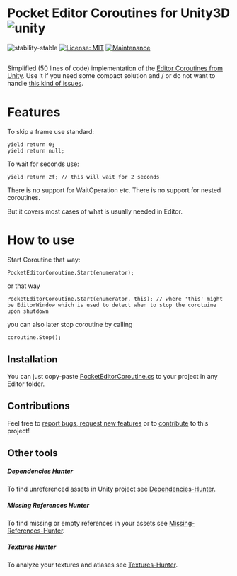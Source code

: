 # Pocket Editor Coroutines for Unity3D ![unity](https://img.shields.io/badge/Unity-100000?style=for-the-badge&logo=unity&logoColor=white)

![stability-stable](https://img.shields.io/badge/stability-stable-green.svg)
[![License: MIT](https://img.shields.io/badge/License-MIT-yellow.svg)](https://opensource.org/licenses/MIT)
[![Maintenance](https://img.shields.io/badge/Maintained%3F-yes-green.svg)](https://GitHub.com/Naereen/StrapDown.js/graphs/commit-activity)

##

Simplified (50 lines of code) implementation of the [Editor Coroutines from Unity](https://docs.unity3d.com/Packages/com.unity.editorcoroutines@1.0/manual/index.html).
Use it if you need some compact solution and / or do not want to handle [this kind of issues](https://discussions.unity.com/t/cant-use-editor-coroutines-in-custom-pacakge/788791/4).

# Features

To skip a frame use standard:
```code
yield return 0;
yield return null;
```

To wait for seconds use:
```code
yield return 2f; // this will wait for 2 seconds
```

There is no support for WaitOperation etc.
There is no support for nested coroutines.

But it covers most cases of what is usually needed in Editor.

# How to use

Start Coroutine that way:
```code
PocketEditorCoroutine.Start(enumerator);
```
or that way
```code
PocketEditorCoroutine.Start(enumerator, this); // where 'this' might be EditorWindow which is used to detect when to stop the corotuine upon shutdown
```
you can also later stop coroutine by calling
```code
coroutine.Stop();
```

## Installation

You can just copy-paste [PocketEditorCoroutine.cs](./Editor/PocketEditorCoroutine.cs) to your project in any Editor folder.

## Contributions

Feel free to [report bugs, request new features](https://github.com/AlexeyPerov/Unity-Pocket-Editor-Coroutines/issues) 
or to [contribute](https://github.com/AlexeyPerov/Unity-Pocket-Editor-Coroutines/pulls) to this project! 

## Other tools

##### Dependencies Hunter

To find unreferenced assets in Unity project see [Dependencies-Hunter](https://github.com/AlexeyPerov/Unity-Dependencies-Hunter).

##### Missing References Hunter

To find missing or empty references in your assets see [Missing-References-Hunter](https://github.com/AlexeyPerov/Unity-MissingReferences-Hunter).

##### Textures Hunter

To analyze your textures and atlases see [Textures-Hunter](https://github.com/AlexeyPerov/Unity-Textures-Hunter).
